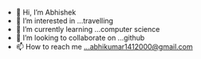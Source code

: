 - 👋 Hi, I’m Abhishek
- 👀 I’m interested in ...travelling
- 🌱 I’m currently learning ...computer science
- 💞️ I’m looking to collaborate on ...github
- 📫 How to reach me ...abhikumar1412000@gmail.com

<!---
abhishek/abhishek is a ✨ special ✨ repository because its `README.md` (this file) appears on your GitHub profile.
You can click the Preview link to take a look at your changes.
--->
